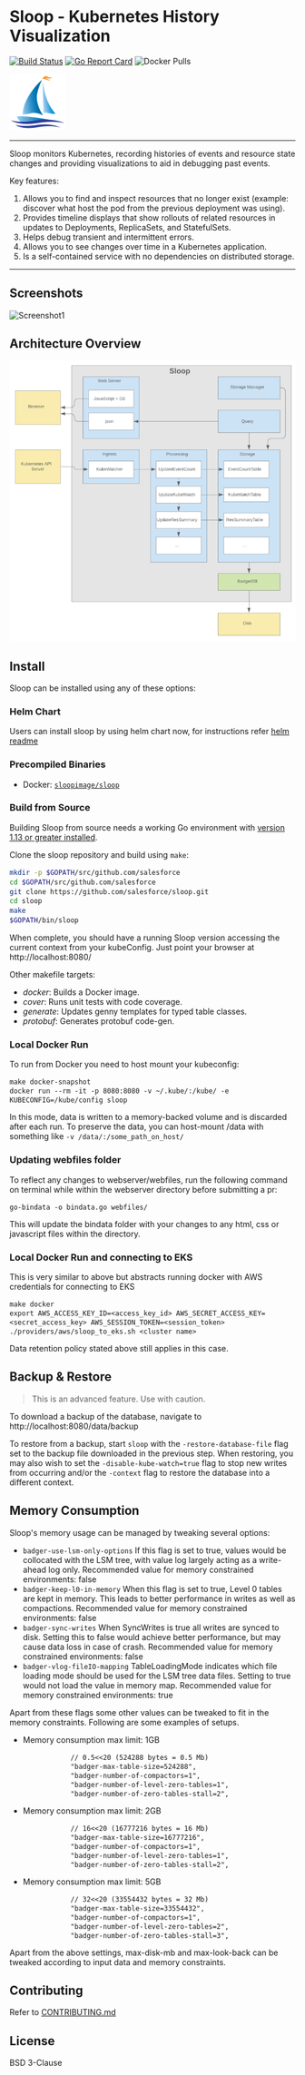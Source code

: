 # Sloop - Kubernetes History Visualization

[![Build Status](https://travis-ci.org/salesforce/sloop.svg?branch=master)](https://travis-ci.org/salesforce/sloop)
[![Go Report Card](https://goreportcard.com/badge/github.com/salesforce/sloop)](https://goreportcard.com/report/github.com/salesforce/sloop)
![Docker Pulls](https://img.shields.io/docker/pulls/sloopimage/sloop)

<img src="https://github.com/salesforce/sloop/raw/master/other/sloop_logo_color_small_notext.png">

----

Sloop monitors Kubernetes, recording histories of events and resource state changes 
and providing visualizations to aid in debugging past events.  

Key features:

1. Allows you to find and inspect resources that no longer exist (example: discover what host the pod from the previous deployment was using).
1. Provides timeline displays that show rollouts of related resources in updates to Deployments, ReplicaSets, and StatefulSets.
1. Helps debug transient and intermittent errors.
1. Allows you to see changes over time in a Kubernetes application.
1. Is a self-contained service with no dependencies on distributed storage.

----

## Screenshots

![Screenshot1](other/screenshot1.png?raw=true "Screenshot 1")

## Architecture Overview

![Architecture](other/architecture.png?raw=true "Architecture")

## Install

Sloop can be installed using any of these options:

### Helm Chart

Users can install sloop by using helm chart now, for instructions refer [helm readme](helm/sloop/README.md)

### Precompiled Binaries

- Docker: [`sloopimage/sloop`](https://hub.docker.com/r/sloopimage/sloop)

### Build from Source

Building Sloop from source needs a working Go environment
with [version 1.13 or greater installed](https://golang.org/doc/install).

Clone the sloop repository and build using `make`:

```sh
mkdir -p $GOPATH/src/github.com/salesforce
cd $GOPATH/src/github.com/salesforce
git clone https://github.com/salesforce/sloop.git
cd sloop
make
$GOPATH/bin/sloop
```

When complete, you should have a running Sloop version accessing the current context from your kubeConfig. Just point your browser at http://localhost:8080/

Other makefile targets:

* *docker*: Builds a Docker image.
* *cover*: Runs unit tests with code coverage.
* *generate*: Updates genny templates for typed table classes.
* *protobuf*: Generates protobuf code-gen.

### Local Docker Run

To run from Docker you need to host mount your kubeconfig:

```shell script
make docker-snapshot
docker run --rm -it -p 8080:8080 -v ~/.kube/:/kube/ -e KUBECONFIG=/kube/config sloop
```

In this mode, data is written to a memory-backed volume and is discarded after each run. To preserve the data, you can host-mount /data with something like `-v /data/:/some_path_on_host/`

### Updating webfiles folder

To reflect any changes to webserver/webfiles, run the following command on terminal while within the webserver directory before submitting a pr:

```shell script
go-bindata -o bindata.go webfiles/
```

This will update the bindata folder with your changes to any html, css or javascript files within the directory.

### Local Docker Run and connecting to EKS

This is very similar to above but abstracts running docker with AWS credentials for connecting to EKS

```shell script
make docker
export AWS_ACCESS_KEY_ID=<access_key_id> AWS_SECRET_ACCESS_KEY=<secret_access_key> AWS_SESSION_TOKEN=<session_token>
./providers/aws/sloop_to_eks.sh <cluster name>
```

Data retention policy stated above still applies in this case.

## Backup & Restore

> This is an advanced feature. Use with caution.

To download a backup of the database, navigate to http://localhost:8080/data/backup

To restore from a backup, start `sloop` with the `-restore-database-file` flag set to the backup file downloaded in the previous step. When restoring, you may also wish to set the `-disable-kube-watch=true` flag to stop new writes from occurring and/or the `-context` flag to restore the database into a different context.

## Memory Consumption

Sloop's memory usage can be managed by tweaking several options:
- `badger-use-lsm-only-options` If this flag is set to true, values would be collocated with the LSM tree, with value log largely acting as a write-ahead log only. Recommended value for memory constrained environments: false
- `badger-keep-l0-in-memory` When this flag is set to true, Level 0 tables are kept in memory. This leads to better performance in writes as well as compactions. Recommended value for memory constrained environments: false
- `badger-sync-writes` When SyncWrites is true all writes are synced to disk. Setting this to false would achieve better performance, but may cause data loss in case of crash. Recommended value for memory constrained environments: false
- `badger-vlog-fileIO-mapping` TableLoadingMode indicates which file loading mode should be used for the LSM tree data files. Setting to true would not load the value in memory map. Recommended value for memory constrained environments: true

Apart from these flags some other values can be tweaked to fit in the memory constraints. Following are some examples of setups.

- Memory consumption max limit: 1GB
``` 
               // 0.5<<20 (524288 bytes = 0.5 Mb)               
               "badger-max-table-size=524288",
               "badger-number-of-compactors=1",
               "badger-number-of-level-zero-tables=1",
               "badger-number-of-zero-tables-stall=2",
```
- Memory consumption max limit: 2GB
``` 
               // 16<<20 (16777216 bytes = 16 Mb)              
               "badger-max-table-size=16777216",
               "badger-number-of-compactors=1",
               "badger-number-of-level-zero-tables=1",
               "badger-number-of-zero-tables-stall=2",
```
- Memory consumption max limit: 5GB
``` 
               // 32<<20 (33554432 bytes = 32 Mb)             
               "badger-max-table-size=33554432",
               "badger-number-of-compactors=1",
               "badger-number-of-level-zero-tables=2",
               "badger-number-of-zero-tables-stall=3",
```

Apart from the above settings, max-disk-mb and max-look-back can be tweaked according to input data and memory constraints.  
## Contributing

Refer to [CONTRIBUTING.md](CONTRIBUTING.md)<br>

## License

BSD 3-Clause
